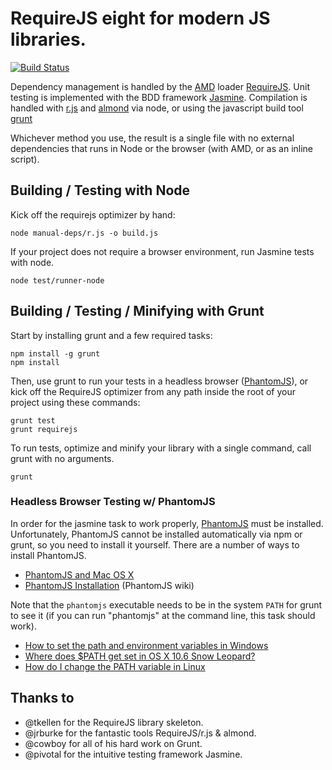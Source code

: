 # RequireJS eight for modern JS libraries.
[![Build Status](https://secure.travis-ci.org/geometryzen/eight.png)](http://travis-ci.org/[geometryzen]/[eight])

Dependency management is handled by the [AMD](https://github.com/amdjs/amdjs-api/wiki/AMD) loader [RequireJS](https://github.com/jrburke/requirejs).  Unit testing is implemented with the BDD framework [Jasmine](https://github.com/pivotal/jasmine).  Compilation is handled with [r.js](https://github.com/jrburke/r.js) and [almond](https://github.com/jrburke/almond) via node, or using the javascript build tool [grunt](https://github.com/cowboy/grunt)

Whichever method you use, the result is a single file with no external dependencies that runs in Node or the browser (with AMD, or as an inline script).


## Building / Testing with Node

Kick off the requirejs optimizer by hand:
```console
node manual-deps/r.js -o build.js
```

If your project does not require a browser environment, run Jasmine tests with node.
```console
node test/runner-node
```

## Building / Testing / Minifying with Grunt

Start by installing grunt and a few required tasks:
```console
npm install -g grunt
npm install
```

Then, use grunt to run your tests in a headless browser ([PhantomJS](http://www.phantomjs.org/)), or kick off the RequireJS optimizer from any path inside the root of your project using these commands:
```console
grunt test
grunt requirejs
```

To run tests, optimize and minify your library with a single command, call grunt with no arguments.
```console
grunt
```

### Headless Browser Testing w/ PhantomJS

In order for the jasmine task to work properly, [PhantomJS](http://www.phantomjs.org/) must be installed.  Unfortunately, PhantomJS cannot be installed automatically via npm or grunt, so you need to install it yourself. There are a number of ways to install PhantomJS.

* [PhantomJS and Mac OS X](http://ariya.ofilabs.com/2012/02/phantomjs-and-mac-os-x.html)
* [PhantomJS Installation](http://code.google.com/p/phantomjs/wiki/Installation) (PhantomJS wiki)

Note that the `phantomjs` executable needs to be in the system `PATH` for grunt to see it (if you can run "phantomjs" at the command line, this task should work).

* [How to set the path and environment variables in Windows](http://www.computerhope.com/issues/ch000549.htm)
* [Where does $PATH get set in OS X 10.6 Snow Leopard?](http://superuser.com/questions/69130/where-does-path-get-set-in-os-x-10-6-snow-leopard)
* [How do I change the PATH variable in Linux](https://www.google.com/search?q=How+do+I+change+the+PATH+variable+in+Linux)


## Thanks to

- @tkellen for the RequireJS library skeleton.
- @jrburke for the fantastic tools RequireJS/r.js & almond.
- @cowboy for all of his hard work on Grunt.
- @pivotal for the intuitive testing framework Jasmine.

